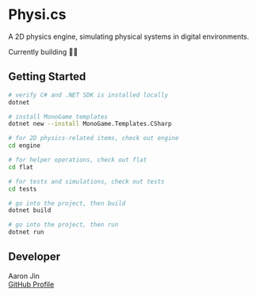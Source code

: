# Physi.cs

A 2D physics engine, simulating physical systems in digital environments.

Currently building 👷‍♂️

## Getting Started

```bash
# verify C# and .NET SDK is installed locally
dotnet

# install MonoGame templates
dotnet new --install MonoGame.Templates.CSharp

# for 2D physics-related items, check out engine
cd engine

# for helper operations, check out flat
cd flat

# for tests and simulations, check out tests
cd tests

# go into the project, then build
dotnet build

# go into the project, then run
dotnet run
```

## Developer

Aaron Jin  
[GitHub Profile](https://github.com/aaronkjin)
